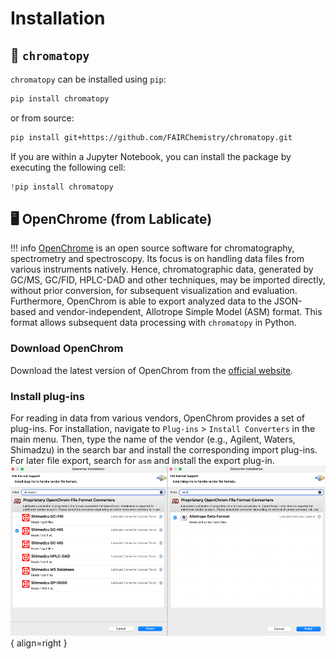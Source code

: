 # Installation 

## 🐍 `chromatopy`

`chromatopy` can be installed using `pip`:

```bash
pip install chromatopy
```

or from source:

```bash
pip install git+https://github.com/FAIRChemistry/chromatopy.git
```

If you are within a Jupyter Notebook, you can install the package by executing the following cell:

```python
!pip install chromatopy
```

## 🖥️ OpenChrome (from Lablicate)

!!! info
    [OpenChrome](https://lablicate.com/platform/openchrom) is an open source software for chromatography, spectrometry and spectroscopy. Its focus is on handling data files from various instruments natively. Hence, chromatographic data, generated by GC/MS, GC/FID, HPLC-DAD and other techniques, may be imported directly, without prior conversion, for subsequent visualization and evaluation.  
    Furthermore, OpenChrom is able to export analyzed data to the JSON-based and vendor-independent, Allotrope Simple Model (ASM) format. This format allows subsequent data processing with `chromatopy` in Python.  

### Download OpenChrom

Download the latest version of OpenChrom from the [official website](https://www.openchrom.net/download).

### Install plug-ins

For reading in data from various vendors, OpenChrom provides a set of plug-ins. For installation, navigate to `Plug-ins` > `Install Converters` in the main menu. Then, type the name of the vendor (e.g., Agilent, Waters, Shimadzu) in the search bar and install the corresponding import plug-ins.   
For later file export, search for `asm` and install the export plug-in.
![Install plug-in](pics/plug-ins.png){ align=right }